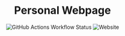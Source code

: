<div align="center"><a name="readme-top"></a>
    
# Personal Webpage

![GitHub Actions Workflow Status](https://img.shields.io/github/actions/workflow/status/franlo42/franlo42.github.io/deploy.yml?logo=actix)
![Website](https://img.shields.io/website?url=https%3A%2F%2Ffranlo42.is-a.dev&logo=airplayaudio)

</div>
